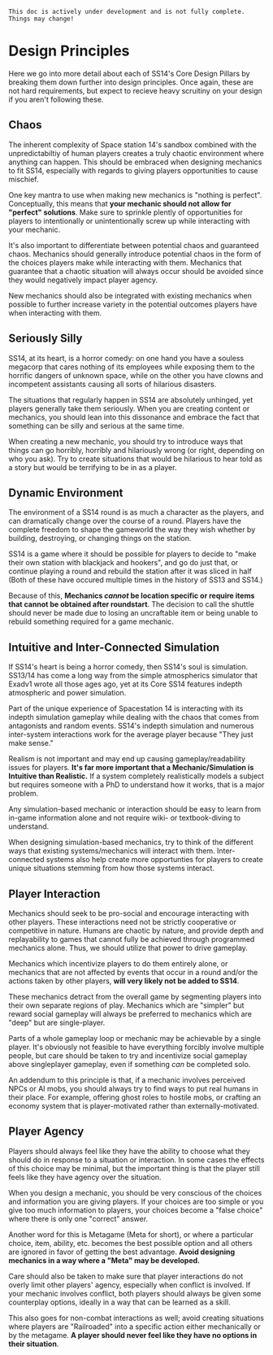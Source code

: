 ```admonish warning "Attention: WIP!"
This doc is actively under development and is not fully complete. Things may change!
```

# Design Principles
Here we go into more detail about each of SS14's Core Design Pillars by breaking them down further into design principles. Once again, these are not hard requirements, but expect to recieve heavy scruitiny on your design if you aren't following these. 

## Chaos

The inherent complexity of Space station 14's sandbox combined with the unpredictabiltiy of human players creates a truly chaotic environment where anything can happen. This should be embraced when designing mechanics to fit SS14, especially with regards to giving players opportunities to cause mischief.

One key mantra to use when making new mechanics is "nothing is perfect". Conceptually, this means that **your mechanic should not allow for "perfect" solutions**. Make sure to sprinkle plently of opportunities for players to intentionally or unintentionally screw up while interacting with your mechanic.

It's also important to differentiate between potential chaos and guaranteed chaos. Mechanics should generally introduce potential chaos in the form of the choices players make while interacting with them. Mechanics that guarantee that a chaotic situation will always occur should be avoided since they would negatively impact player agency.

New mechanics should also be integrated with existing mechanics when possible to further increase variety in the potential outcomes players have when interacting with them. 

## Seriously Silly

SS14, at its heart, is a horror comedy: on one hand you have a souless megacorp that cares nothing of its employees while exposing them to the horrific dangers of unknown space, while on the other you have clowns and incompetent assistants causing all sorts of hilarious disasters.

The situations that regularly happen in SS14 are absolutely unhinged, yet players generally take them seriously. When you are creating content or mechanics, you should lean into this dissonance and embrace the fact that something can be silly and serious at the same time. 

When creating a new mechanic, you should try to introduce ways that things can go horribly, horribly and hilariously wrong (or right, depending on who you ask). Try to create situations that would be hilarious to hear told as a story but would be terrifying to be in as a player.

## Dynamic Environment

The environment of a SS14 round is as much a character as the players, and can dramatically change over the course of a round. Players have the complete freedom to shape the gameworld the way they wish whether by building, destroying, or changing things on the station. 

SS14 is a game where it should be possible for players to decide to "make their own station with blackjack and hookers", and go do just that, or continue playing a round and rebuild the station after it was sliced in half (Both of these have occured multiple times in the history of SS13 and SS14.)

Because of this, **Mechanics *cannot* be location specific or require items that cannot be obtained after roundstart**. The decision to call the shuttle should never be made due to losing an uncraftable item or being unable to rebuild something required for a game mechanic.

## Intuitive and Inter-Connected Simulation

If SS14's heart is being a horror comedy, then SS14's soul is simulation. SS13/14 has come a long way from the simple atmospherics simulator that Exadv1 wrote all those ages ago, yet at its Core SS14 features indepth atmospheric and power simulation. 

Part of the unique experience of Spacestation 14 is interacting with its indepth simulation gameplay while dealing with the chaos that comes from antagonists and random events. SS14's indepth simulation and numerous inter-system interactions work for the average player because "They just make sense."

Realism is not important and may end up causing gameplay/readability issues for players. **It's far more important that a Mechanic/Simulation is Intuitive than Realistic.** If a system completely realistically models a subject but requires someone with a PhD to understand how it works, that is a major problem. 

Any simulation-based mechanic or interaction should be easy to learn from in-game information alone and not require wiki- or textbook-diving to understand.

When designing simulation-based mechanics, try to think of the different ways that existing systems/mechanics will interact with them. Inter-connected systems also help create more opportunties for players to create unique situations stemming from how those systems interact. 

## Player Interaction

Mechanics should seek to be pro-social and encourage interacting with other players. These interactions need not be strictly cooperative or competitive in nature. Humans are chaotic by nature, and provide depth and replayability to games that cannot fully be achieved through programmed mechanics alone. Thus, we should utilize that power to drive gameplay.

Mechanics which incentivize players to do them entirely alone, or mechanics that are not affected by events that occur in a round and/or the actions taken by other players, **will very likely not be added to SS14**.

These mechanics detract from the overall game by segmenting players into their own separate regions of play. Mechanics which are "simpler" but reward social gameplay will always be preferred to mechanics which are "deep" but are single-player.

Parts of a whole gameplay loop or mechanic may be achievable by a single player. It's obviously not feasible to have everything forcibly involve multiple people, but care should be taken to try and incentivize social gameplay above singleplayer gameplay, even if something *can* be completed solo.

An addendum to this principle is that, if a mechanic involves perceived NPCs or AI mobs, you should always try to find ways to put real humans in their place. For example, offering ghost roles to hostile mobs, or crafting an economy system that is player-motivated rather than externally-motivated.

## Player Agency

Players should always feel like they have the ability to choose what they should do in response to a situation or interaction. In some cases the effects of this choice may be minimal, but the important thing is that the player still feels like they have agency over the situation.

When you design a mechanic, you should be very conscious of the choices and information you are giving players. If your choices are too simple or you give too much information to players, your choices become a "false choice" where there is only one "correct" answer. 

Another word for this is Metagame (Meta for short), or where a particular choice, item, ability, etc. becomes the best possible option and all others are ignored in favor of getting the best advantage. **Avoid designing mechanics in a way where a "Meta" may be developed.**

Care should also be taken to make sure that player interactions do not overly limit other players' agency, especially when conflict is involved. If your mechanic involves conflict, both players should always be given some counterplay options, ideally in a way that can be learned as a skill.

This also goes for non-combat interactions as well; avoid creating situations where players are "Railroaded" into a specific action either mechanically or by the metagame. **A player should never feel like they have no options in their situation**.

